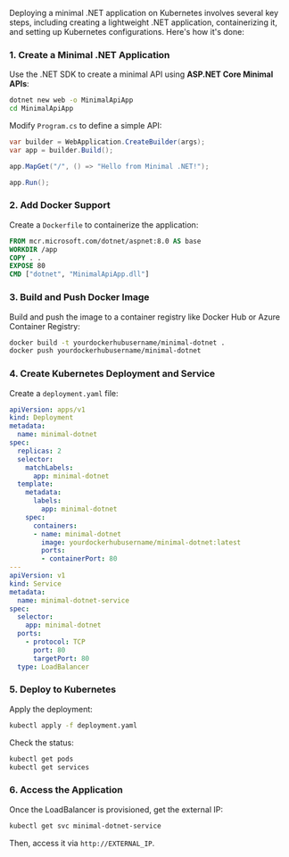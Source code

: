 Deploying a minimal .NET application on Kubernetes involves several key steps, including creating a lightweight .NET application, containerizing it, and setting up Kubernetes configurations. Here's how it's done:

### **1. Create a Minimal .NET Application**
Use the .NET SDK to create a minimal API using **ASP.NET Core Minimal APIs**:

```sh
dotnet new web -o MinimalApiApp
cd MinimalApiApp
```

Modify `Program.cs` to define a simple API:

```csharp
var builder = WebApplication.CreateBuilder(args);
var app = builder.Build();

app.MapGet("/", () => "Hello from Minimal .NET!");

app.Run();
```

### **2. Add Docker Support**
Create a `Dockerfile` to containerize the application:

```dockerfile
FROM mcr.microsoft.com/dotnet/aspnet:8.0 AS base
WORKDIR /app
COPY . .
EXPOSE 80
CMD ["dotnet", "MinimalApiApp.dll"]
```

### **3. Build and Push Docker Image**
Build and push the image to a container registry like Docker Hub or Azure Container Registry:

```sh
docker build -t yourdockerhubusername/minimal-dotnet .
docker push yourdockerhubusername/minimal-dotnet
```

### **4. Create Kubernetes Deployment and Service**
Create a `deployment.yaml` file:

```yaml
apiVersion: apps/v1
kind: Deployment
metadata:
  name: minimal-dotnet
spec:
  replicas: 2
  selector:
    matchLabels:
      app: minimal-dotnet
  template:
    metadata:
      labels:
        app: minimal-dotnet
    spec:
      containers:
      - name: minimal-dotnet
        image: yourdockerhubusername/minimal-dotnet:latest
        ports:
        - containerPort: 80
---
apiVersion: v1
kind: Service
metadata:
  name: minimal-dotnet-service
spec:
  selector:
    app: minimal-dotnet
  ports:
    - protocol: TCP
      port: 80
      targetPort: 80
  type: LoadBalancer
```

### **5. Deploy to Kubernetes**
Apply the deployment:

```sh
kubectl apply -f deployment.yaml
```

Check the status:

```sh
kubectl get pods
kubectl get services
```

### **6. Access the Application**
Once the LoadBalancer is provisioned, get the external IP:

```sh
kubectl get svc minimal-dotnet-service
```

Then, access it via `http://EXTERNAL_IP`.

